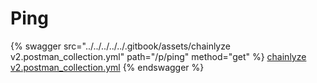 # Ping

{% swagger src="../../../../../.gitbook/assets/chainlyze v2.postman_collection.yml" path="/p/ping" method="get" %}
[chainlyze v2.postman_collection.yml](<../../../../../.gitbook/assets/chainlyze v2.postman_collection.yml>)
{% endswagger %}
